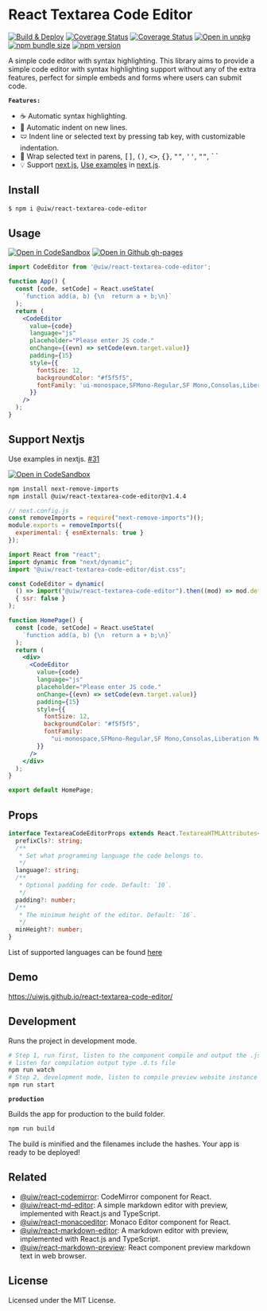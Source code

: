 React Textarea Code Editor
===
<!--rehype:style=display:none;-->

[![Build & Deploy](https://github.com/uiwjs/react-textarea-code-editor/actions/workflows/ci.yml/badge.svg)](https://github.com/uiwjs/react-textarea-code-editor/actions/workflows/ci.yml) [![Coverage Status](https://uiwjs.github.io/react-textarea-code-editor/coverage/badges.svg)](https://uiwjs.github.io/react-textarea-code-editor/coverage/lcov-report) [![Coverage Status](https://img.shields.io/npm/dm/@uiw/react-textarea-code-editor.svg?style=flat)](https://www.npmjs.com/package/@uiw/react-textarea-code-editor) [![Open in unpkg](https://img.shields.io/badge/Open%20in-unpkg-blue)](https://uiwjs.github.io/npm-unpkg/#/pkg/@uiw/react-textarea-code-editor/file/README.md) [![npm bundle size](https://img.shields.io/bundlephobia/minzip/@uiw/react-textarea-code-editor)](https://bundlephobia.com/package/@uiw/react-textarea-code-editor) [![npm version](https://img.shields.io/npm/v/@uiw/react-textarea-code-editor.svg)](https://www.npmjs.com/package/@uiw/react-textarea-code-editor)

A simple code editor with syntax highlighting. This library aims to provide a simple code editor with syntax highlighting support without any of the extra features, perfect for simple embeds and forms where users can submit code.

**`Features:`**

- ☕️ Automatic syntax highlighting.
- 🐲 Automatic indent on new lines.
- 🩲 Indent line or selected text by pressing tab key, with customizable indentation.
- 🌸 Wrap selected text in parens, <kbd>[]</kbd>, <kbd>()</kbd>, <kbd><></kbd>, <kbd>{}</kbd>, <kbd>""</kbd>, <kbd>''</kbd>, <kbd>""</kbd>, <kbd>``</kbd>
- 💡 Support [next.js](https://github.com/uiwjs/react-md-editor/issues/52#issuecomment-848969341), [Use examples](#support-nextjs) in [next.js](https://nextjs.org/).

## Install

```bash
$ npm i @uiw/react-textarea-code-editor
```

## Usage

[![Open in CodeSandbox](https://img.shields.io/badge/Open%20in-CodeSandbox-blue?logo=codesandbox)](https://codesandbox.io/embed/react-textarea-code-editor-for-example-mcebp?fontsize=14&hidenavigation=1&theme=dark)
[![Open in Github gh-pages](https://img.shields.io/badge/Open%20In-Github%20gh--pages-blue?logo=github)](https://uiwjs.github.io/react-textarea-code-editor/)

```jsx
import CodeEditor from '@uiw/react-textarea-code-editor';

function App() {
  const [code, setCode] = React.useState(
    `function add(a, b) {\n  return a + b;\n}`
  );
  return (
    <CodeEditor
      value={code}
      language="js"
      placeholder="Please enter JS code."
      onChange={(evn) => setCode(evn.target.value)}
      padding={15}
      style={{
        fontSize: 12,
        backgroundColor: "#f5f5f5",
        fontFamily: 'ui-monospace,SFMono-Regular,SF Mono,Consolas,Liberation Mono,Menlo,monospace',
      }}
    />
  );
}
```

## Support Nextjs

Use examples in nextjs. [#31](https://github.com/uiwjs/react-textarea-code-editor/issues/31#issuecomment-909363339)

[![Open in CodeSandbox](https://img.shields.io/badge/Open%20in-CodeSandbox-blue?logo=codesandbox)](https://codesandbox.io/embed/react-textarea-code-editor-example-nextjs-gdzlw?fontsize=14&hidenavigation=1&theme=dark)

```bash
npm install next-remove-imports
npm install @uiw/react-textarea-code-editor@v1.4.4
```

```js
// next.config.js
const removeImports = require("next-remove-imports")();
module.exports = removeImports({
  experimental: { esmExternals: true }
});
```

```jsx
import React from "react";
import dynamic from "next/dynamic";
import "@uiw/react-textarea-code-editor/dist.css";

const CodeEditor = dynamic(
  () => import("@uiw/react-textarea-code-editor").then((mod) => mod.default),
  { ssr: false }
);

function HomePage() {
  const [code, setCode] = React.useState(
    `function add(a, b) {\n  return a + b;\n}`
  );
  return (
    <div>
      <CodeEditor
        value={code}
        language="js"
        placeholder="Please enter JS code."
        onChange={(evn) => setCode(evn.target.value)}
        padding={15}
        style={{
          fontSize: 12,
          backgroundColor: "#f5f5f5",
          fontFamily:
            "ui-monospace,SFMono-Regular,SF Mono,Consolas,Liberation Mono,Menlo,monospace"
        }}
      />
    </div>
  );
}

export default HomePage;
```

## Props

```ts
interface TextareaCodeEditorProps extends React.TextareaHTMLAttributes<HTMLTextAreaElement> {
  prefixCls?: string;
  /**
   * Set what programming language the code belongs to.
   */
  language?: string;
  /**
   * Optional padding for code. Default: `10`.
   */
  padding?: number;
  /**
   * The minimum height of the editor. Default: `16`.
   */
  minHeight?: number;
}
```
List of supported languages can be found [here](https://github.com/wooorm/refractor#syntaxes)
      
## Demo

https://uiwjs.github.io/react-textarea-code-editor/

## Development

Runs the project in development mode.  

```bash
# Step 1, run first, listen to the component compile and output the .js file
# listen for compilation output type .d.ts file
npm run watch
# Step 2, development mode, listen to compile preview website instance
npm run start
```

**`production`**

Builds the app for production to the build folder.

```bash
npm run build
```

The build is minified and the filenames include the hashes.
Your app is ready to be deployed!

## Related

- [@uiw/react-codemirror](https://github.com/uiwjs/react-codemirror): CodeMirror component for React.
- [@uiw/react-md-editor](https://github.com/uiwjs/react-md-editor): A simple markdown editor with preview, implemented with React.js and TypeScript.
- [@uiw/react-monacoeditor](https://github.com/jaywcjlove/react-monacoeditor): Monaco Editor component for React.
- [@uiw/react-markdown-editor](https://github.com/uiwjs/react-markdown-editor): A markdown editor with preview, implemented with React.js and TypeScript.
- [@uiw/react-markdown-preview](https://github.com/uiwjs/react-markdown-preview): React component preview markdown text in web browser. 

## License

Licensed under the MIT License.

